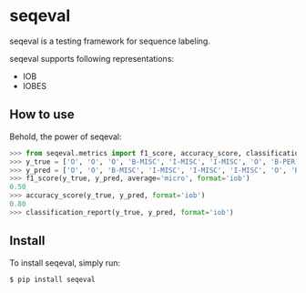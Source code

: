 # seqeval
seqeval is a testing framework for sequence labeling.

seqeval supports following representations:
* IOB
* IOBES

## How to use
Behold, the power of seqeval:

```python
>>> from seqeval.metrics import f1_score, accuracy_score, classification_report
>>> y_true = ['O', 'O', 'O', 'B-MISC', 'I-MISC', 'I-MISC', 'O', 'B-PER', 'I-PER']
>>> y_pred = ['O', 'O', 'B-MISC', 'I-MISC', 'I-MISC', 'I-MISC', 'O', 'B-PER', 'I-PER']
>>> f1_score(y_true, y_pred, average='micro', format='iob')
0.50
>>> accuracy_score(y_true, y_pred, format='iob')
0.80
>>> classification_report(y_true, y_pred, format='iob')

```


## Install
To install seqeval, simply run:

```
$ pip install seqeval
```
